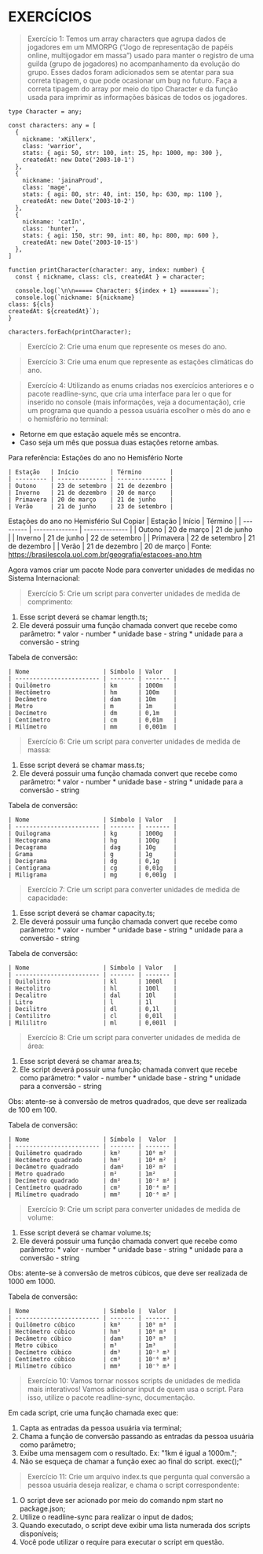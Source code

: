 # EXERCÍCIOS

> Exercício 1: Temos um array characters que agrupa dados de jogadores em um MMORPG (“Jogo de representação de papéis online, multijogador em massa”) usado para manter o registro de uma guilda (grupo de jogadores) no acompanhamento da evolução do grupo. Esses dados foram adicionados sem se atentar para sua correta tipagem, o que pode ocasionar um bug no futuro. Faça a correta tipagem do array por meio do tipo Character e da função usada para imprimir as informações básicas de todos os jogadores.

```
type Character = any;

const characters: any = [
  {
    nickname: 'xKillerx',
    class: 'warrior',
    stats: { agi: 50, str: 100, int: 25, hp: 1000, mp: 300 },
    createdAt: new Date('2003-10-1')
  },
  {
    nickname: 'jainaProud',
    class: 'mage',
    stats: { agi: 80, str: 40, int: 150, hp: 630, mp: 1100 },
    createdAt: new Date('2003-10-2')
  },
  {
    nickname: 'catIn',
    class: 'hunter',
    stats: { agi: 150, str: 90, int: 80, hp: 800, mp: 600 },
    createdAt: new Date('2003-10-15')
  },
]

function printCharacter(character: any, index: number) {
  const { nickname, class: cls, createdAt } = character;

  console.log(`\n\n===== Character: ${index + 1} ========`);
  console.log(`nickname: ${nickname}
class: ${cls}
createdAt: ${createdAt}`);
}

characters.forEach(printCharacter);
```

> Exercício 2: Crie uma enum que represente os meses do ano.

> Exercício 3: Crie uma enum que represente as estações climáticas do ano.

> Exercício 4: Utilizando as enums criadas nos exercícios anteriores e o pacote readline-sync, que cria uma interface para ler o que for inserido no console (mais informações, veja a documentação), crie um programa que quando a pessoa usuária escolher o mês do ano e o hemisfério no terminal:
  * Retorne em que estação aquele mês se encontra.
  * Caso seja um mês que possua duas estações retorne ambas.

Para referência:
Estações do ano no Hemisfério Norte

    | Estação   | Início         | Término        |
    | --------- | -------------- | -------------- |
    | Outono    | 23 de setembro | 21 de dezembro |
    | Inverno   | 21 de dezembro | 20 de março    |
    | Primavera | 20 de março    | 21 de junho    |
    | Verão     | 21 de junho    | 23 de setembro |
Estações do ano no Hemisfério Sul
Copiar
    | Estação   | Início         | Término        |
    | --------- | -------------- | -------------- |
    | Outono    | 20 de março    | 21 de junho    |
    | Inverno   | 21 de junho    | 22 de setembro |
    | Primavera | 22 de setembro | 21 de dezembro |
    | Verão     | 21 de dezembro | 20 de março    |
Fonte: https://brasilescola.uol.com.br/geografia/estacoes-ano.htm

Agora vamos criar um pacote Node para converter unidades de medidas no Sistema Internacional:

> Exercício 5: Crie um script para converter unidades de medida de comprimento:
  1. Esse script deverá se chamar length.ts;
  2. Ele deverá possuir uma função chamada convert que recebe como parâmetro:
    * valor - number
    * unidade base - string
    * unidade para a conversão - string

Tabela de conversão:

    | Nome                     | Símbolo | Valor   |
    | ------------------------ | ------- | ------- |
    | Quilômetro               | km      | 1000m   |
    | Hectômetro               | hm      | 100m    |
    | Decâmetro                | dam     | 10m     |
    | Metro                    | m       | 1m      |
    | Decímetro                | dm      | 0,1m    |
    | Centímetro               | cm      | 0,01m   |
    | Milímetro                | mm      | 0,001m  |

> Exercício 6: Crie um script para converter unidades de medida de massa:
  1. Esse script deverá se chamar mass.ts;
  2. Ele deverá possuir uma função chamada convert que recebe como parâmetro:
    * valor - number
    * unidade base - string
    * unidade para a conversão - string

Tabela de conversão:

    | Nome                     | Símbolo | Valor   |
    | ------------------------ | ------- | ------- |
    | Quilograma               | kg      | 1000g   |
    | Hectograma               | hg      | 100g    |
    | Decagrama                | dag     | 10g     |
    | Grama                    | g       | 1g      |
    | Decigrama                | dg      | 0,1g    |
    | Centigrama               | cg      | 0,01g   |
    | Miligrama                | mg      | 0,001g  |

> Exercício 7: Crie um script para converter unidades de medida de capacidade:
  1. Esse script deverá se chamar capacity.ts;
  2. Ele deverá possuir uma função chamada convert que recebe como parâmetro:
    * valor - number
    * unidade base - string
    * unidade para a conversão - string

Tabela de conversão:

    | Nome                     | Símbolo | Valor   |
    | ------------------------ | ------- | ------- |
    | Quilolitro               | kl      | 1000l   |
    | Hectolitro               | hl      | 100l    |
    | Decalitro                | dal     | 10l     |
    | Litro                    | l       | 1l      |
    | Decilitro                | dl      | 0,1l    |
    | Centilitro               | cl      | 0,01l   |
    | Mililitro                | ml      | 0,001l  |

> Exercício 8: Crie um script para converter unidades de medida de área:
  1. Esse script deverá se chamar area.ts;
  2. Ele script deverá possuir uma função chamada convert que recebe como parâmetro:
    * valor - number
    * unidade base - string
    * unidade para a conversão - string

Obs: atente-se à conversão de metros quadrados, que deve ser realizada de 100 em 100.

Tabela de conversão:

    | Nome                     | Símbolo |  Valor  |
    | ------------------------ | ------- | ------- |
    | Quilômetro quadrado      | km²     | 10⁶ m²  |
    | Hectômetro quadrado      | hm²     | 10⁴ m²  |
    | Decâmetro quadrado       | dam²    | 10² m²  |
    | Metro quadrado           | m²      | 1m²     |
    | Decímetro quadrado       | dm²     | 10⁻² m² |
    | Centímetro quadrado      | cm²     | 10⁻⁴ m² |
    | Milímetro quadrado       | mm²     | 10⁻⁶ m² |
> Exercício 9: Crie um script para converter unidades de medida de volume:
  1. Esse script deverá se chamar volume.ts;
  2. Ele deverá possuir uma função chamada convert que recebe como parâmetro:
    * valor - number
    * unidade base - string
    * unidade para a conversão - string

Obs: atente-se à conversão de metros cúbicos, que deve ser realizada de 1000 em 1000.

Tabela de conversão:

    | Nome                     | Símbolo |  Valor  |
    | ------------------------ | ------- | ------- |
    | Quilômetro cúbico        | km³     | 10⁹ m³  |
    | Hectômetro cúbico        | hm³     | 10⁶ m³  |
    | Decâmetro cúbico         | dam³    | 10³ m³  |
    | Metro cúbico             | m³      | 1m³     |
    | Decímetro cúbico         | dm³     | 10⁻³ m³ |
    | Centímetro cúbico        | cm³     | 10⁻⁶ m³ |
    | Milímetro cúbico         | mm³     | 10⁻⁹ m³ |

> Exercício 10: Vamos tornar nossos scripts de unidades de medida mais interativos! Vamos adicionar input de quem usa o script. Para isso, utilize o pacote readline-sync, documentação.

Em cada script, crie uma função chamada exec que:
  1. Capta as entradas da pessoa usuária via terminal;
  2. Chama a função de conversão passando as entradas da pessoa usuária como parâmetro;
  3. Exibe uma mensagem com o resultado. Ex: "1km é igual a 1000m.";
  4. Não se esqueça de chamar a função exec ao final do script. exec();"

> Exercício 11: Crie um arquivo index.ts que pergunta qual conversão a pessoa usuária deseja realizar, e chama o script correspondente:
  1. O script deve ser acionado por meio do comando npm start no package.json;
  2. Utilize o readline-sync para realizar o input de dados;
  3. Quando executado, o script deve exibir uma lista numerada dos scripts disponíveis;
  4. Você pode utilizar o require para executar o script em questão.
